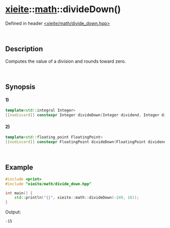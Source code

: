 # [xieite](../../xieite.md)\:\:[math](../../math.md)\:\:divideDown\(\)
Defined in header [<xieite/math/divide_down.hpp>](../../../include/xieite/math/divide_down.hpp)

&nbsp;

## Description
Computes the value of a division and rounds toward zero.

&nbsp;

## Synopsis
#### 1)
```cpp
template<std::integral Integer>
[[nodiscard]] constexpr Integer divideDown(Integer dividend, Integer divisor) noexcept;
```
#### 2)
```cpp
template<std::floating_point FloatingPoint>
[[nodiscard]] constexpr FloatingPoint divideDown(FloatingPoint dividend, FloatingPoint divisor) noexcept;
```

&nbsp;

## Example
```cpp
#include <print>
#include "xieite/math/divide_down.hpp"

int main() {
    std::println("{}", xieite::math::divideDown(-249, 16));
}
```
Output:
```
-15
```
